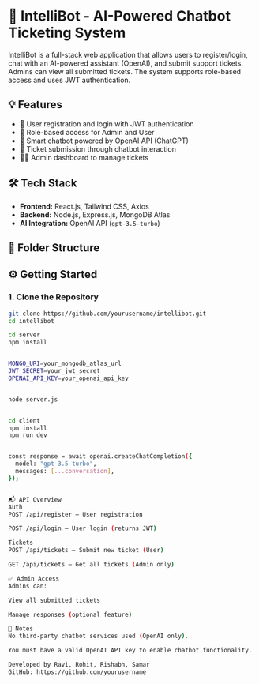 # 🤖 IntelliBot - AI-Powered Chatbot Ticketing System

IntelliBot is a full-stack web application that allows users to register/login, chat with an AI-powered assistant (OpenAI), and submit support tickets. Admins can view all submitted tickets. The system supports role-based access and uses JWT authentication.

## 💡 Features

- 🔐 User registration and login with JWT authentication
- 👤 Role-based access for Admin and User
- 💬 Smart chatbot powered by OpenAI API (ChatGPT)
- 📩 Ticket submission through chatbot interaction
- 🧑‍💼 Admin dashboard to manage tickets

## 🛠️ Tech Stack

- **Frontend:** React.js, Tailwind CSS, Axios
- **Backend:** Node.js, Express.js, MongoDB Atlas
- **AI Integration:** OpenAI API (`gpt-3.5-turbo`)

## 📁 Folder Structure

## ⚙️ Getting Started

### 1. Clone the Repository

```bash
git clone https://github.com/yourusername/intellibot.git
cd intellibot

cd server
npm install


MONGO_URI=your_mongodb_atlas_url
JWT_SECRET=your_jwt_secret
OPENAI_API_KEY=your_openai_api_key


node server.js


cd client
npm install
npm run dev


const response = await openai.createChatCompletion({
  model: "gpt-3.5-turbo",
  messages: [...conversation],
});


📬 API Overview
Auth
POST /api/register — User registration

POST /api/login — User login (returns JWT)

Tickets
POST /api/tickets — Submit new ticket (User)

GET /api/tickets — Get all tickets (Admin only)

✅ Admin Access
Admins can:

View all submitted tickets

Manage responses (optional feature)

📌 Notes
No third-party chatbot services used (OpenAI only).

You must have a valid OpenAI API key to enable chatbot functionality.

Developed by Ravi, Rohit, Rishabh, Samar
GitHub: https://github.com/yourusername